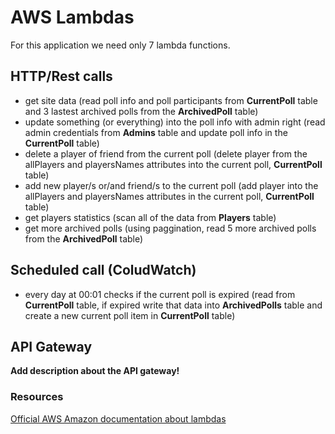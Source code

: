 # AWS Lambdas

For this application we need only 7 lambda functions.

## HTTP/Rest calls

- get site data (read poll info and poll participants from **CurrentPoll** table and 3 lastest archived polls from the **ArchivedPoll** table)
- update something (or everything) into the poll info with admin right (read admin credentials from **Admins** table and update poll info in the **CurrentPoll** table)
- delete a player of friend from the current poll (delete player from the allPlayers and playersNames attributes into the current poll, **CurrentPoll** table)
- add new player/s or/and friend/s to the current poll (add player into the allPlayers and playersNames attributes in the current poll, **CurrentPoll** table)
- get players statistics (scan all of the data from **Players** table)
- get more archived polls (using paggination, read 5 more archived polls from the **ArchivedPoll** table)

## Scheduled call (ColudWatch)

- every day at 00:01 checks if the current poll is expired (read from **CurrentPoll** table, if expired write that data into **ArchivedPolls** table and create a new current poll item in **CurrentPoll** table)

## API Gateway

**Add description about the API gateway!**

### Resources

[Official AWS Amazon documentation about lambdas](https://docs.aws.amazon.com/lambda/index.html)